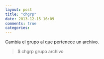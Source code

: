 ```yaml
---
layout: post
title: "chgrp"
date: 2013-12-15 16:09
comments: true
categories: 
---
```

Cambia el grupo al que pertenece un archivo.

>$ chgrp grupo archivo

